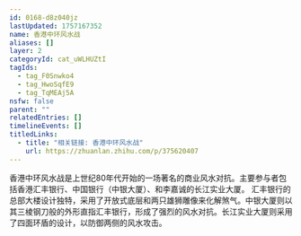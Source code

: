 ```yaml
---
id: 0168-d8z040jz
lastUpdated: 1757167352
name: 香港中环风水战
aliases: []
layer: 2
categoryId: cat_uWLHUZtI
tagIds:
  - tag_F0Snwko4
  - tag_HwoSqfE9
  - tag_TqMEAj5A
nsfw: false
parent: ""
relatedEntries: []
timelineEvents: []
titledLinks:
  - title: "相关链接: 香港中环风水战"
    url: https://zhuanlan.zhihu.com/p/375620407
---
```


香港中环风水战是上世纪80年代开始的一场著名的商业风水对抗。主要参与者包括香港汇丰银行、中国银行（中银大厦）、和李嘉诚的长江实业大厦。 汇丰银行的总部大楼设计独特，采用了开放式底层和两只雄狮雕像来化解煞气。中银大厦则以其三棱钢刀般的外形直指汇丰银行，形成了强烈的风水对抗。长江实业大厦则采用了四面环盾的设计，以防御两侧的风水攻击。